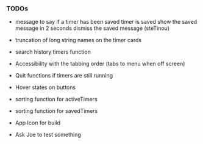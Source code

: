 ### TODOs

- message to say if a timer has been saved
        timer is saved
        show the saved message
        in 2 seconds dismiss the saved message (steTinou)

- truncation of long string names on the timer cards
- search history timers function
- Accessibility with the tabbing order (tabs to menu when off screen)
- Quit functions if timers are still running
- Hover states on buttons
- sorting function for activeTimers
- sorting function for savedTimers
- App Icon for build
- Ask Joe to test something